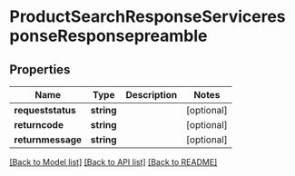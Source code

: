 # ProductSearchResponseServiceresponseResponsepreamble

## Properties
Name | Type | Description | Notes
------------ | ------------- | ------------- | -------------
**requeststatus** | **string** |  | [optional] 
**returncode** | **string** |  | [optional] 
**returnmessage** | **string** |  | [optional] 

[[Back to Model list]](../../README.md#documentation-for-models) [[Back to API list]](../../README.md#documentation-for-api-endpoints) [[Back to README]](../../README.md)

